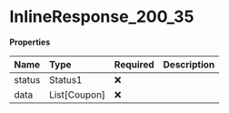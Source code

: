 # InlineResponse_200_35

**Properties**

| Name   | Type         | Required | Description |
| :----- | :----------- | :------- | :---------- |
| status | Status1      | ❌       |             |
| data   | List[Coupon] | ❌       |             |

